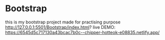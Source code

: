 # Bootstrap
this is my bootstrap project made for practising purpose
http://127.0.0.1:5501/Bootstrap/index.html?
live DEMO:
https://6545d5c717130a43bcac7b0c--chipper-hotteok-e08835.netlify.app/
